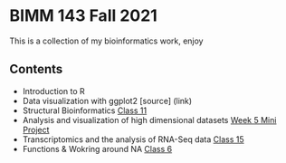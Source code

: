 # BIMM 143 Fall 2021
This is a collection of my bioinformatics work, enjoy

## Contents
- Introduction to R 
- Data visualization with ggplot2  [source] (link)
- Structural Bioinformatics [Class 11](https://github.com/codatious/bimm143/blob/main/class%2011/Class-11.md)  
- Analysis and visualization of high dimensional datasets [Week 5 Mini Project](https://github.com/codatious/bimm143/blob/main/week5/mini%20project.Rmd)
- Transcriptomics and the analysis of RNA-Seq data [Class 15](https://github.com/codatious/bimm143/blob/main/Class%2015.Rmd)
- Functions & Wokring around NA [Class 6](https://github.com/codatious/bimm143/blob/main/NA.functions.Rmd)
